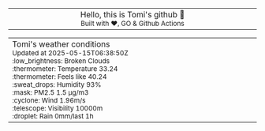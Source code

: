 
<div align="center">
<table>
<tbody>
<td align="center">
<img width="2000" height="0"><br>
Hello, this is Tomi's github 👋<br>
<sup>Built with ❤️, GO & Github Actions</sup><br>
<img width="2000" height="0">
</td>
</tbody>
</table>
</div>
<table>
<tbody>
<td align="left">
<img width="2000" height="0"><br>
Tomi's weather conditions<br>
<sup>Updated at 2025-05-15T06:38:50Z</sup><br>
<sup>:low_brightness: Broken Clouds</sup><br>
<sup>:thermometer: Temperature 33.24 </sup><br>
<sup>:thermometer: Feels like 40.24</sup><br>
<sup>:sweat_drops: Humidity 93%</sup><br>
<sup>:mask: PM2.5 1.5 μg/m3</sup><br>
<sup>:cyclone: Wind 1.96m/s </sup><br>
<sup>:telescope: Visibility 10000m </sup><br>
<sup>:droplet: Rain 0mm/last 1h </sup><br>
<img width="2000" height="0">
</td>
<td align="left">
<img width="2000" height="0"><br>
<br>
<img width="2000" height="0">
</td>
</tbody>
</table>
</div>
    